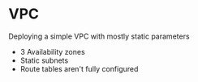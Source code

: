 # VPC
Deploying a simple VPC with mostly static parameters

* 3 Availability zones
* Static subnets
* Route tables aren't fully configured
